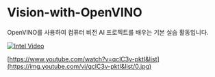# Vision-with-OpenVINO

OpenVINO를 사용하여 컴퓨터 비전 AI 프로젝트를 배우는 기본 실습 활동입니다.

[![Intel Video](https://img.youtube.com/vi/qclC3v-pktI&list/0.jpg)](https://www.youtube.com/watch?v=qclC3v-pktI&list)

[https://www.youtube.com/watch?v=qclC3v-pktI&list](https://img.youtube.com/vi/qclC3v-pktI&list/0.jpg)
